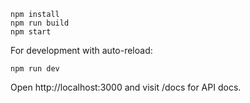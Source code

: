 ```
npm install
npm run build
npm start
```

For development with auto-reload:

```
npm run dev
```

Open http://localhost:3000 and visit /docs for API docs.
